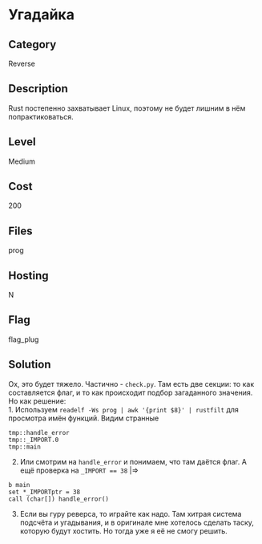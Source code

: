# Угадайка

## Category
Reverse

## Description
Rust постепенно захватывает Linux, поэтому не будет лишним в нём попрактиковаться.

## Level
Medium

## Cost
200

## Files
prog

## Hosting
N

## Flag
flag_plug

## Solution
Ох, это будет тяжело.
Частично - `check.py`. Там есть две секции: то как составляется флаг, и то как происходит подбор загаданного значения.
Но как решение:<br> 1. Используем `readelf -Ws prog | awk '{print $8}' | rustfilt` для просмотра имён функций. Видим странные<br>
```
tmp::handle_error
tmp::_IMPORT.0
tmp::main
```
2. Или смотрим на `handle_error` и понимаем, что там даётся флаг. А ещё проверка на `_IMPORT == 38` |=>
```gdb
b main
set *_IMPORTptr = 38
call (char[]) handle_error()
```
3. Если вы гуру реверса, то играйте как надо. Там хитрая система подсчёта и угадывания, и в оригинале мне хотелось сделать таску, которую будут хостить. Но тогда уже я её не смогу решить.
